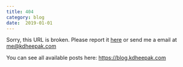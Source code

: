 ```yaml
---
title: 404
category: blog
date:  2019-01-01
---
```


Sorry, this URL is broken. Please report it [here](https://github.com/kdheepak/blog/issues) or send me a email at <me@kdheepak.com>

You can see all available posts here: <https://blog.kdheepak.com>

